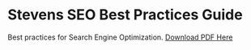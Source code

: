 # Stevens SEO Best Practices Guide
Best practices for Search Engine Optimization.
[Download PDF Here](https://sit.instructure.com/courses/64902/files/11477976/download)
